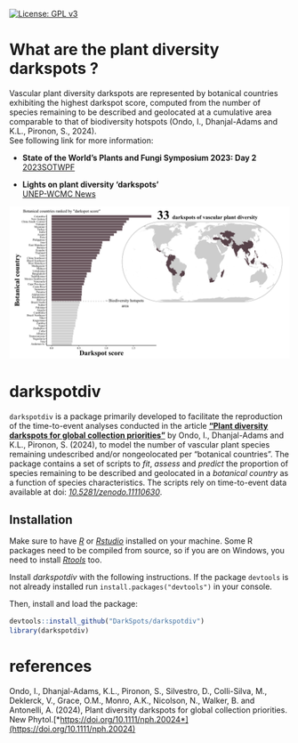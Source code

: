 
<!-- README.md is generated from README.Rmd. Please edit that file -->

[![License: GPL
v3](https://img.shields.io/badge/License-GPL%20v3-blue.svg)](https://www.gnu.org/licenses/gpl-3.0)

# What are the plant diversity darkspots ?

Vascular plant diversity darkspots are represented by botanical
countries exhibiting the highest darkspot score, computed from the
number of species remaining to be described and geolocated at a
cumulative area comparable to that of biodiversity hotspots (Ondo, I.,
Dhanjal-Adams and K.L., Pironon, S., 2024).  
See following link for more information:

- **State of the World’s Plants and Fungi Symposium 2023: Day 2**  
  [2023SOTWPF](https://www.youtube.com/watch?v=Ya_9t2TxQFw "2023SOTWPF")

- **Lights on plant diversity ‘darkspots’**  
  [UNEP-WCMC
  News](https://unep-wcmc.org/en/news/unep-wcmc-scientists-shed-light-on-plant-diversity-darkspots-for-major-new-report)
  <br>

![](man/figures/barplot_darkspots_map.png) <br>

# darkspotdiv

`darkspotdiv` is a package primarily developed to facilitate the
reproduction of the time-to-event analyses conducted in the article
[**“Plant diversity darkspots for global collection
priorities”**](https://doi.org/10.1111/nph.20024) by Ondo, I.,
Dhanjal-Adams and K.L., Pironon, S. (2024), to model the number of
vascular plant species remaining undescribed and/or nongeolocated per
“botanical countries”. The package contains a set of scripts to *fit*,
*assess* and *predict* the proportion of species remaining to be
described and geolocated in a *botanical country* as a function of
species characteristics. The scripts rely on time-to-event data
available at doi:
[*10.5281/zenodo.11110630*](https://zenodo.org/records/11110630). 

## Installation

Make sure to have [*R*](https://cloud.r-project.org/ "R") or
[*Rstudio*](https://rstudio.com/products/rstudio/download/ "Rstudio")
installed on your machine. Some R packages need to be compiled from
source, so if you are on Windows, you need to install
[*Rtools*](http://cran.r-project.org/bin/windows/Rtools/) too.  

Install *darkspotdiv* with the following instructions. If the package
`devtools` is not already installed run `install.packages("devtools")`
in your console.

Then, install and load the package:

``` r
devtools::install_github("DarkSpots/darkspotdiv")
library(darkspotdiv)
```

# references

Ondo, I., Dhanjal-Adams, K.L., Pironon, S., Silvestro, D., Colli-Silva,
M., Deklerck, V., Grace, O.M., Monro, A.K., Nicolson, N., Walker, B. and
Antonelli, A. (2024), Plant diversity darkspots for global collection
priorities. New
Phytol.[*https://doi.org/10.1111/nph.20024*](https://doi.org/10.1111/nph.20024)
